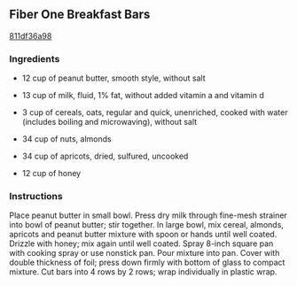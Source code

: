 ## Fiber One Breakfast Bars

[811df36a98](http://www.food.com/recipe/fiber-one-breakfast-bars-493623)

### Ingredients

 - 12 cup of peanut butter, smooth style, without salt

 - 13 cup of milk, fluid, 1% fat, without added vitamin a and vitamin d

 - 3 cup of cereals, oats, regular and quick, unenriched, cooked with water (includes boiling and microwaving), without salt

 - 34 cup of nuts, almonds

 - 34 cup of apricots, dried, sulfured, uncooked

 - 12 cup of honey

### Instructions

Place peanut butter in small bowl. Press dry milk through fine-mesh strainer into bowl of peanut butter; stir together. In large bowl, mix cereal, almonds, apricots and peanut butter mixture with spoon or hands until well coated. Drizzle with honey; mix again until well coated. Spray 8-inch square pan with cooking spray or use nonstick pan. Pour mixture into pan. Cover with double thickness of foil; press down firmly with bottom of glass to compact mixture. Cut bars into 4 rows by 2 rows; wrap individually in plastic wrap.